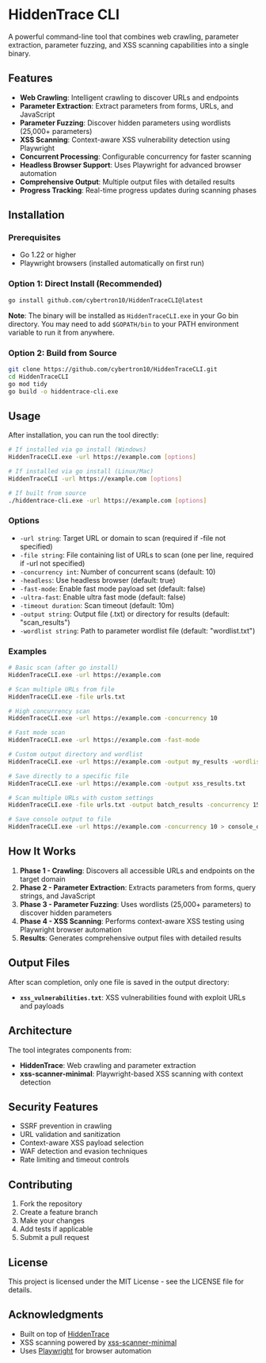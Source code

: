 # HiddenTrace CLI

A powerful command-line tool that combines web crawling, parameter extraction, parameter fuzzing, and XSS scanning capabilities into a single binary.

## Features

- **Web Crawling**: Intelligent crawling to discover URLs and endpoints
- **Parameter Extraction**: Extract parameters from forms, URLs, and JavaScript
- **Parameter Fuzzing**: Discover hidden parameters using wordlists (25,000+ parameters)
- **XSS Scanning**: Context-aware XSS vulnerability detection using Playwright
- **Concurrent Processing**: Configurable concurrency for faster scanning
- **Headless Browser Support**: Uses Playwright for advanced browser automation
- **Comprehensive Output**: Multiple output files with detailed results
- **Progress Tracking**: Real-time progress updates during scanning phases

## Installation

### Prerequisites

- Go 1.22 or higher
- Playwright browsers (installed automatically on first run)

### Option 1: Direct Install (Recommended)

```bash
go install github.com/cybertron10/HiddenTraceCLI@latest
```

**Note**: The binary will be installed as `HiddenTraceCLI.exe` in your Go bin directory. You may need to add `$GOPATH/bin` to your PATH environment variable to run it from anywhere.

### Option 2: Build from Source

```bash
git clone https://github.com/cybertron10/HiddenTraceCLI.git
cd HiddenTraceCLI
go mod tidy
go build -o hiddentrace-cli.exe
```

## Usage

After installation, you can run the tool directly:

```bash
# If installed via go install (Windows)
HiddenTraceCLI.exe -url https://example.com [options]

# If installed via go install (Linux/Mac)
HiddenTraceCLI -url https://example.com [options]

# If built from source
./hiddentrace-cli.exe -url https://example.com [options]
```

### Options

- `-url string`: Target URL or domain to scan (required if -file not specified)
- `-file string`: File containing list of URLs to scan (one per line, required if -url not specified)
- `-concurrency int`: Number of concurrent scans (default: 10)
- `-headless`: Use headless browser (default: true)
- `-fast-mode`: Enable fast mode payload set (default: false)
- `-ultra-fast`: Enable ultra fast mode (default: false)
- `-timeout duration`: Scan timeout (default: 10m)
- `-output string`: Output file (.txt) or directory for results (default: "scan_results")
- `-wordlist string`: Path to parameter wordlist file (default: "wordlist.txt")

### Examples

```bash
# Basic scan (after go install)
HiddenTraceCLI.exe -url https://example.com

# Scan multiple URLs from file
HiddenTraceCLI.exe -file urls.txt

# High concurrency scan
HiddenTraceCLI.exe -url https://example.com -concurrency 10

# Fast mode scan
HiddenTraceCLI.exe -url https://example.com -fast-mode

# Custom output directory and wordlist
HiddenTraceCLI.exe -url https://example.com -output my_results -wordlist custom_wordlist.txt

# Save directly to a specific file
HiddenTraceCLI.exe -url https://example.com -output xss_results.txt

# Scan multiple URLs with custom settings
HiddenTraceCLI.exe -file urls.txt -output batch_results -concurrency 15

# Save console output to file
HiddenTraceCLI.exe -url https://example.com -concurrency 10 > console_output.txt 2>&1
```

## How It Works

1. **Phase 1 - Crawling**: Discovers all accessible URLs and endpoints on the target domain
2. **Phase 2 - Parameter Extraction**: Extracts parameters from forms, query strings, and JavaScript
3. **Phase 3 - Parameter Fuzzing**: Uses wordlists (25,000+ parameters) to discover hidden parameters
4. **Phase 4 - XSS Scanning**: Performs context-aware XSS testing using Playwright browser automation
5. **Results**: Generates comprehensive output files with detailed results

## Output Files

After scan completion, only one file is saved in the output directory:

- **`xss_vulnerabilities.txt`**: XSS vulnerabilities found with exploit URLs and payloads

## Architecture

The tool integrates components from:
- **HiddenTrace**: Web crawling and parameter extraction
- **xss-scanner-minimal**: Playwright-based XSS scanning with context detection

## Security Features

- SSRF prevention in crawling
- URL validation and sanitization
- Context-aware XSS payload selection
- WAF detection and evasion techniques
- Rate limiting and timeout controls

## Contributing

1. Fork the repository
2. Create a feature branch
3. Make your changes
4. Add tests if applicable
5. Submit a pull request

## License

This project is licensed under the MIT License - see the LICENSE file for details.

## Acknowledgments

- Built on top of [HiddenTrace](https://github.com/cybertron10/HiddenTrace)
- XSS scanning powered by [xss-scanner-minimal](https://github.com/cybertron10/xss-scanner-minimal)
- Uses [Playwright](https://playwright.dev/) for browser automation
